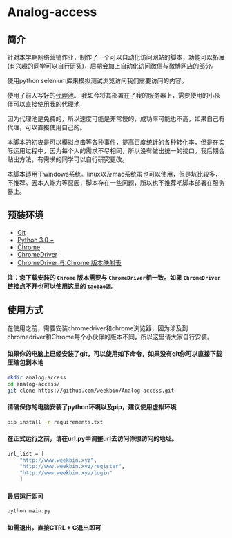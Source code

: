 # Analog-access

## 简介
针对本学期网络营销作业，制作了一个可以自动化访问网站的脚本，功能可以拓展(有兴趣的同学可以自行研究)，后期会加上自动化访问微信与微博网店的部分。  

使用python selenium库来模拟测试浏览访问我们需要访问的内容。 

使用了前人写好的[代理池](https://github.com/Python3WebSpider/ProxyPool)。
我如今将其部署在了我的服务器上，需要使用的小伙伴可以直接使用[我的代理池](http://www.weekbin.xyz:5555/random)    

因为代理池是免费的，所以速度可能是非常慢的，成功率可能也不高，如果自己有代理，可以直接使用自己的。  

本脚本的初衷是可以模拟点击等各种事件，提高百度统计的各种转化率，但是在实际运用过程中，因为每个人的需求不尽相同，所以没有做出统一的接口。我后期会贴出方法，有需求的同学可以自行研究更改。    

本脚本适用于windows系统。linux以及mac系统虽也可以使用，但是坑比较多，不推荐。因本人能力等原因，脚本存在一些问题，所以也不推荐吧脚本部署在服务器上。


## 预装环境
* [Git](https://git-scm.com/)
* [Python 3.0 +](https://www.python.org/downloads/)
* [Chrome](https://www.google.cn/intl/zh-CN/chrome/?brand=CHBD&gclid=CjwKCAjwvuzkBRAhEiwA9E3FUs1mtJwoJcyMftX4NdDr-ZBEPMNPr49XG3V7--HkwVW5cDQVAs1rDxoC7kcQAvD_BwE&gclsrc=aw.ds)
* [ChromeDriver](http://chromedriver.storage.googleapis.com/index.html)
* [ChromeDriver 与 Chrome 版本映射表](https://blog.csdn.net/huilan_same/article/details/51896672)

**注：您下载安装的 `Chrome` 版本需要与 `ChromeDriver`相一致。如果 `ChromeDriver` 链接点不开也可以使用这里的 [`taobao源`](http://npm.taobao.org/mirrors/chromedriver/)。**

## 使用方式
在使用之前，需要安装chromedriver和chrome浏览器，因为涉及到chromedriver和Chrome每个小伙伴的版本不同，所以这里请大家自行安装。

#### 如果你的电脑上已经安装了git，可以使用如下命令，如果没有git你可以直接下载压缩包到本地    
```bash
mkdir analog-access
cd analog-access/
git clone https://github.com/weekbin/Analog-access.git
```
#### 请确保你的电脑安装了python环境以及pip，建议使用虚拟环境    
```bash
pip install -r requirements.txt
```
#### 在正式运行之前，请在url.py中调整url去访问你想访问的地址。    
```bash
url_list = [
    "http://www.weekbin.xyz",
    "http://www.weekbin.xyz/register",
    "http://www.weekbin.xyz/login"
    ]
```
#### 最后运行即可    
```bash
python main.py
``` 
#### 如需退出，直接CTRL + C退出即可    

  
 
 
 